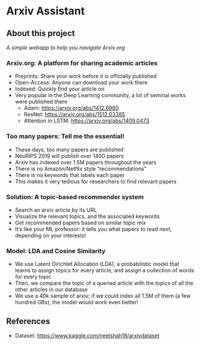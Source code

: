 # Arxiv Assistant

## About this project
*A simple webapp to help you navigate Arxiv.org*

### Arxiv.org: A platform for sharing academic articles

* Preprints: Share your work before it is officially published
* Open-Access: Anyone can download your work there
* Indexed: Quickly find your article on 
* Very popular in the Deep Learning community, a lot of seminal works were published there
  * Adam: https://arxiv.org/abs/1412.6980
  * ResNet: https://arxiv.org/abs/1512.03385
  * Attention in LSTM: https://arxiv.org/abs/1409.0473

### Too many papers: Tell me the essential!

* These days, too many papers are published
* NeuRIPS 2019 will publish over 1400 papers
* Arxiv has indexed over 1.5M papers throughout the years
* There is no Amazon/Netflix style “recommendations”
* There is no keywords that labels each paper
* This makes it very tedious for researchers to find relevant papers

### Solution: A topic-based recommender system

* Search an arxiv article by its URL
* Visualize the relevant topics, and the associated keywords
* Get recommended papers based on similar topic mix
* It’s like your ML professor: it tells you what papers to read next, depending on your interests!

### Model: LDA and Cosine Similarity

* We use Latent Dirichlet Allocation (LDA), a probabilistic model that learns to assign topics for every article, and assign a collection of words for every topic
* Then, we compare the topic of a queried article with the topics of all the other articles in our database
* We use a 40k sample of arxiv; if we could index all 1.5M of them (a few hundred GBs), the model would work even better!


## References
* Dataset: https://www.kaggle.com/neelshah18/arxivdataset
